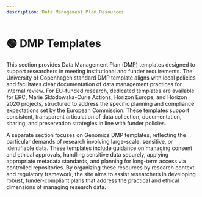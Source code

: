 ```yaml
---
description: Data Management Plan Resources
---
```


# 🟢 DMP Templates

This section provides Data Management Plan (DMP) templates designed to support researchers in meeting institutional and funder requirements. The University of Copenhagen standard DMP template aligns with local policies and facilitates clear documentation of data management practices for internal review. For EU-funded research, dedicated templates are available for ERC, Marie Skłodowska-Curie Actions, Horizon Europe, and Horizon 2020 projects, structured to address the specific planning and compliance expectations set by the European Commission. These templates support consistent, transparent articulation of data collection, documentation, sharing, and preservation strategies in line with funder policies.

A separate section focuses on Genomics DMP templates, reflecting the particular demands of research involving large-scale, sensitive, or identifiable data. These templates include guidance on managing consent and ethical approvals, handling sensitive data securely, applying appropriate metadata standards, and planning for long-term access via controlled repositories. By organizing these resources by research context and regulatory framework, the site aims to assist researchers in developing robust, funder-compliant plans that address the practical and ethical dimensions of managing research data.
